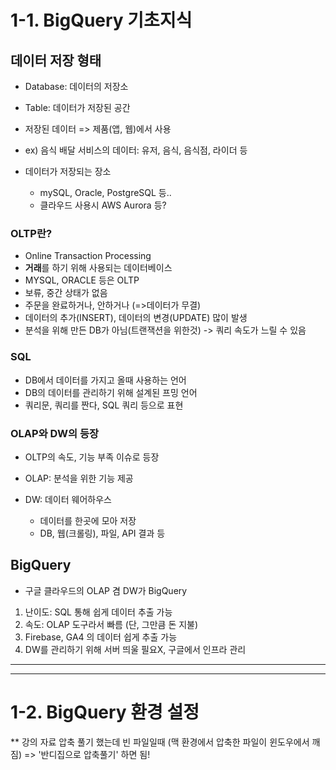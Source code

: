 
# 1-1. BigQuery 기초지식 
## 데이터 저장 형태
- Database: 데이터의 저장소
- Table: 데이터가 저장된 공간
- 저장된 데이터 => 제품(앱, 웹)에서 사용

- ex) 음식 배달 서비스의 데이터: 유저, 음식, 음식점, 라이더 등 

- 데이터가 저장되는 장소
    - mySQL, Oracle, PostgreSQL 등..
    - 클라우드 사용시 AWS Aurora 등? 


### OLTP란?
- Online Transaction Processing
- **거래**를 하기 위해 사용되는 데이터베이스
- MYSQL, ORACLE 등은 OLTP
- 보류, 중간 상태가 없음
- 주문을 완료하거나, 안하거나 (=>데이터가 무결)
- 데이터의 추가(INSERT), 데이터의 변경(UPDATE) 많이 발생
- 분석을 위해 만든 DB가 아님(트랜잭션을 위한것) -> 쿼리 속도가 느릴 수 있음

### SQL
- DB에서 데이터를 가지고 올때 사용하는 언어
- DB의 데이터를 관리하기 위해 설계된 프밍 언어
- 쿼리문, 쿼리를 짠다, SQL 쿼리 등으로 표현


### OLAP와 DW의 등장

- OLTP의 속도, 기능 부족 이슈로 등장

- OLAP: 분석을 위한 기능 제공
- DW: 데이터 웨어하우스
    - 데이터를 한곳에 모아 저장
    - DB, 웹(크롤링), 파일, API 결과 등


## BigQuery 

- 구글 클라우드의 OLAP 겸 DW가 BigQuery

1. 난이도: SQL 통해 쉽게 데이터 추출 가능
2. 속도: OLAP 도구라서 빠름 (단, 그만큼 돈 지불)
3. Firebase, GA4 의 데이터 쉽게 추출 가능
4. DW를 관리하기 위해 서버 띄울 필요X, 구글에서 인프라 관리 

---------------------------------------------------------


---------------------------------------------------------
# 1-2. BigQuery 환경 설정

** 강의 자료 압축 풀기 했는데 빈 파일일때 (맥 환경에서 압축한 파일이 윈도우에서 깨짐) => '반디집으로 압축풀기' 하면 됨!
